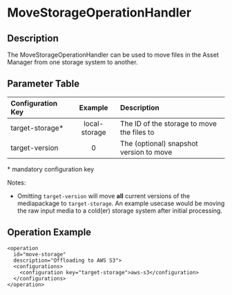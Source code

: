 # MoveStorageOperationHandler

## Description
The MoveStorageOperationHandler can be used to move files in the Asset Manager from one storage system to another.

## Parameter Table

|Configuration Key|Example           |Description                                       |
|:----------------|:----------------:|:-------------------------------------------------|
|target-storage*  |local-storage     |The ID of the storage to move the files to        |
|target-version   |0                 |The (optional) snapshot version to move           |

\* mandatory configuration key

Notes:

* Omitting `target-version` will move **all** current versions of the mediapackage to `target-storage`.  An example
  usecase would be moving the raw input media to a cold(er) storage system after initial processing.

## Operation Example

    <operation
      id="move-storage"
      description="Offloading to AWS S3">
      <configurations>
        <configuration key="target-storage">aws-s3</configuration>
      </configurations>
    </operation>
